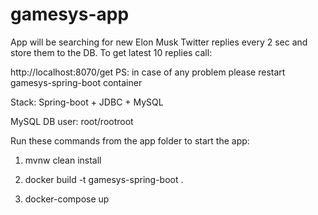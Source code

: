 # gamesys-app
App will be searching for new Elon Musk Twitter replies every 2 sec and store them to the DB. To get
latest 10 replies call:

http://localhost:8070/get
PS: in case of any problem please restart gamesys-spring-boot container

Stack:
Spring-boot + JDBC + MySQL

MySQL DB user:
root/rootroot

Run these commands from the app folder to start the app:

1) mvnw clean install

2) docker build -t gamesys-spring-boot .

3) docker-compose up
